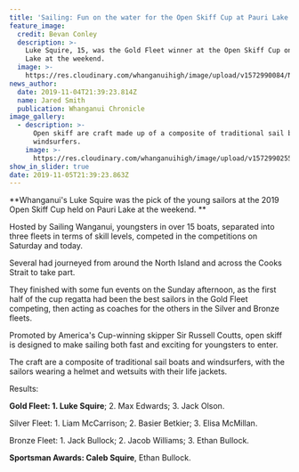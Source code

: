 ```yaml
---
title: 'Sailing: Fun on the water for the Open Skiff Cup at Pauri Lake'
feature_image:
  credit: Bevan Conley
  description: >-
    Luke Squire, 15, was the Gold Fleet winner at the Open Skiff Cup on Pauri
    Lake at the weekend.
  image: >-
    https://res.cloudinary.com/whanganuihigh/image/upload/v1572990084/News/Luke_Squire._Chron_5.11.19.jpg
news_author:
  date: 2019-11-04T21:39:23.814Z
  name: Jared Smith
  publication: Whanganui Chronicle
image_gallery:
  - description: >-
      Open skiff are craft made up of a composite of traditional sail boats and
      windsurfers.
    image: >-
      https://res.cloudinary.com/whanganuihigh/image/upload/v1572990255/News/Chron_5.11.19.jpg
show_in_slider: true
date: 2019-11-05T21:39:23.863Z
---
```

**Whanganui's Luke Squire was the pick of the young sailors at the 2019 Open Skiff Cup held on Pauri Lake at the weekend.**

Hosted by Sailing Wanganui, youngsters in over 15 boats, separated into three fleets in terms of skill levels, competed in the competitions on Saturday and today.

Several had journeyed from around the North Island and across the Cooks Strait to take part.

They finished with some fun events on the Sunday afternoon, as the first half of the cup regatta had been the best sailors in the Gold Fleet competing, then acting as coaches for the others in the Silver and Bronze fleets.

Promoted by America's Cup-winning skipper Sir Russell Coutts, open skiff is designed to make sailing both fast and exciting for youngsters to enter.

The craft are a composite of traditional sail boats and windsurfers, with the sailors wearing a helmet and wetsuits with their life jackets.

Results:

**Gold Fleet: 1. Luke Squire**; 2. Max Edwards; 3. Jack Olson.

Silver Fleet: 1. Liam McCarrison; 2. Basier Betkier; 3. Elisa McMillan.

Bronze Fleet: 1. Jack Bullock; 2. Jacob Williams; 3. Ethan Bullock.

**Sportsman Awards: Caleb Squire**, Ethan Bullock.
